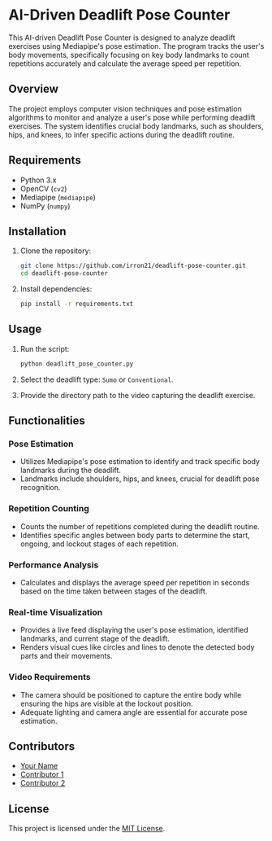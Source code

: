 # AI-Driven Deadlift Pose Counter

This AI-driven Deadlift Pose Counter is designed to analyze deadlift exercises using Mediapipe's pose estimation. The program tracks the user's body movements, specifically focusing on key body landmarks to count repetitions accurately and calculate the average speed per repetition.

## Overview

The project employs computer vision techniques and pose estimation algorithms to monitor and analyze a user's pose while performing deadlift exercises. The system identifies crucial body landmarks, such as shoulders, hips, and knees, to infer specific actions during the deadlift routine.

## Requirements

- Python 3.x
- OpenCV (`cv2`)
- Mediapipe (`mediapipe`)
- NumPy (`numpy`)

## Installation

1. Clone the repository:

    ```bash
    git clone https://github.com/irron21/deadlift-pose-counter.git
    cd deadlift-pose-counter
    ```

2. Install dependencies:

    ```bash
    pip install -r requirements.txt
    ```

## Usage

1. Run the script:

    ```bash
    python deadlift_pose_counter.py
    ```

2. Select the deadlift type: `Sumo` or `Conventional`.
3. Provide the directory path to the video capturing the deadlift exercise.

## Functionalities

### Pose Estimation

- Utilizes Mediapipe's pose estimation to identify and track specific body landmarks during the deadlift.
- Landmarks include shoulders, hips, and knees, crucial for deadlift pose recognition.

### Repetition Counting

- Counts the number of repetitions completed during the deadlift routine.
- Identifies specific angles between body parts to determine the start, ongoing, and lockout stages of each repetition.

### Performance Analysis

- Calculates and displays the average speed per repetition in seconds based on the time taken between stages of the deadlift.

### Real-time Visualization

- Provides a live feed displaying the user's pose estimation, identified landmarks, and current stage of the deadlift.
- Renders visual cues like circles and lines to denote the detected body parts and their movements.

### Video Requirements

- The camera should be positioned to capture the entire body while ensuring the hips are visible at the lockout position.
- Adequate lighting and camera angle are essential for accurate pose estimation.

## Contributors

- [Your Name](https://github.com/yourusername)
- [Contributor 1](https://github.com/contributor1)
- [Contributor 2](https://github.com/contributor2)

## License

This project is licensed under the [MIT License](LICENSE).
